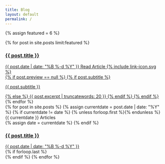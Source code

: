 ```yaml
---
title: Blog
layout: default
permalink: /
---
```

{% assign featured = 6 %}
<section class="featured grid">
	{% for post in site.posts limit:featured %}
	<a href="{{ post.url }}" class="featured--tile"{% if post.preview %} style="background-image:url({{ post.preview }});"{% endif %}>
		<article class="featured--content">
			<h1>{{ post.title }}</h1>
			<div class="featured--meta">
				<time class="featured--meta--date">{{ post.date | date: "%B %-d %Y" }}</time>
				<span class="featured--meta--prompt caps">Read Article {% include link-icon.svg %}</span>
			</div>
			{% if post.preview == null %}
				{% if post.subtitle %}
					<p>{{ post.subtitle }}</p>
				{% else %}
					{{ post.excerpt | truncatewords: 20 }}
				{% endif %}
			{% endif %}
		</article>
	</a>
	{% endfor %}
</section>
<section class="blog grid">
	{% for post in site.posts %}
	{% assign currentdate = post.date | date: "%Y" %}
	{% if currentdate != date %}
	{% unless forloop.first %}</div>{% endunless %}
	<span class="blog--year grid--col--mini caps"><time>{{ currentdate }}</time> Articles</span>
	<div class="blog--items grid--col--maxi">
	{% assign date = currentdate %}
	{% endif %}
		<a href="{{ post.url }}" class="blog--item">
			<article>
				<h1>{{ post.title }}</h1>
				<time class="blog--date">{{ post.date | date: "%B %-d %Y" }}</time>
			</article>
		</a>
	{% if forloop.last %}</div>{% endif %}
	{% endfor %}
</section>